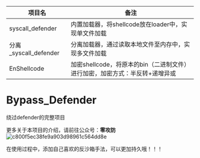 | 项目名                | 备注                                                         |
| --------------------- | ------------------------------------------------------------ |
| syscall_defender      | 内置加载器，将shellcode放在loader中，实现单文件加载          |
| 分离_syscall_defender | 分离加载器，通过读取本地文件至内存中，实现多文件加载         |
| EnShellcode           | 加密shellcode，将原本的bin（二进制文件）进行加密，加密方式：半反转+递增异或 |





# Bypass_Defender

绕过defender的完整项目

更多关于本项目的介绍，请前往公众号：**零攻防**
![c800f5ec38fe9a903d98961c564dd8e](https://github.com/ImCoriander/Bypass_Defender/assets/165987738/05c6eda2-444f-4ac9-9c3c-c95538f2f9a9)

在使用过程中，添加自己喜欢的反沙箱手法，可以更加持久哦！！！
